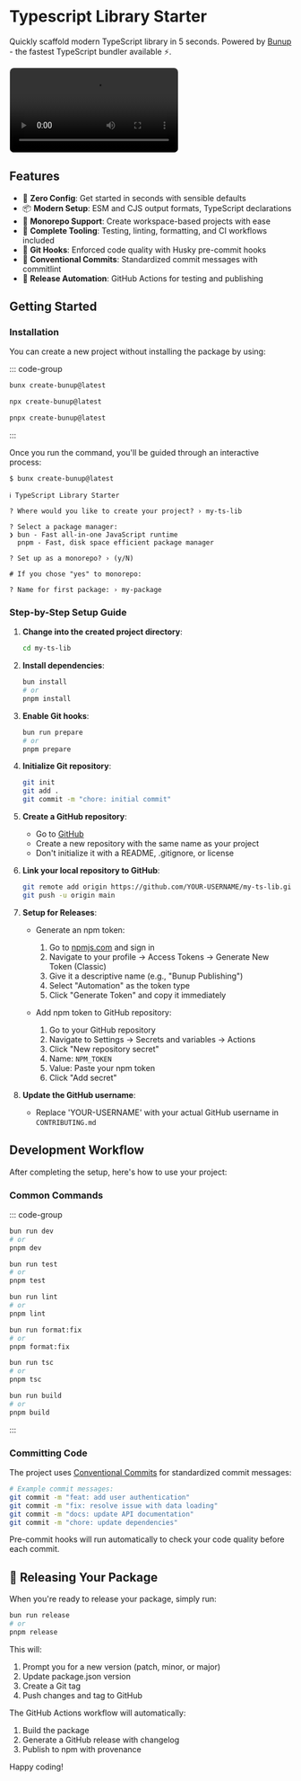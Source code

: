 # Typescript Library Starter

Quickly scaffold modern TypeScript library in 5 seconds. Powered by [Bunup](https://bunup.arshadyaseen.com/) - the fastest TypeScript bundler available ⚡️.

<video src="/ts-lib-starter-demo.mov" alt="Bunup typescript library starter demo video" controls style="border-radius: 8px; border: 1px solid rgba(128, 128, 128, 0.2); box-shadow: 0 0 1px rgba(0, 0, 0, 0.1);"></video>

## Features

- 🚀 **Zero Config**: Get started in seconds with sensible defaults
- 📦 **Modern Setup**: ESM and CJS output formats, TypeScript declarations
- 🧩 **Monorepo Support**: Create workspace-based projects with ease
- 🔧 **Complete Tooling**: Testing, linting, formatting, and CI workflows included
- 🚦 **Git Hooks**: Enforced code quality with Husky pre-commit hooks
- 📝 **Conventional Commits**: Standardized commit messages with commitlint
- 🚢 **Release Automation**: GitHub Actions for testing and publishing

## Getting Started

### Installation

You can create a new project without installing the package by using:

::: code-group

```sh [bun]
bunx create-bunup@latest
```

```sh [npm]
npx create-bunup@latest
```

```sh [pnpm]
pnpx create-bunup@latest
```

:::

Once you run the command, you'll be guided through an interactive process:

```plaintext
$ bunx create-bunup@latest

ℹ TypeScript Library Starter

? Where would you like to create your project? › my-ts-lib

? Select a package manager:
❯ bun - Fast all-in-one JavaScript runtime
  pnpm - Fast, disk space efficient package manager

? Set up as a monorepo? › (y/N)

# If you chose "yes" to monorepo:

? Name for first package: › my-package
```

### Step-by-Step Setup Guide

1. **Change into the created project directory**:
   ```sh
   cd my-ts-lib
   ```

2. **Install dependencies**:
   ```sh
   bun install
   # or
   pnpm install
   ```

3. **Enable Git hooks**:
   ```sh
   bun run prepare
   # or
   pnpm prepare
   ```

4. **Initialize Git repository**:
   ```sh
   git init
   git add .
   git commit -m "chore: initial commit"
   ```

5. **Create a GitHub repository**:
   - Go to [GitHub](https://github.com/new)
   - Create a new repository with the same name as your project
   - Don't initialize it with a README, .gitignore, or license

6. **Link your local repository to GitHub**:
   ```sh
   git remote add origin https://github.com/YOUR-USERNAME/my-ts-lib.git
   git push -u origin main
   ```

7. **Setup for Releases**:
   - Generate an npm token:
     1. Go to [npmjs.com](https://www.npmjs.com/) and sign in
     2. Navigate to your profile → Access Tokens → Generate New Token (Classic)
     3. Give it a descriptive name (e.g., "Bunup Publishing")
     4. Select "Automation" as the token type
     5. Click "Generate Token" and copy it immediately
   
   - Add npm token to GitHub repository:
     1. Go to your GitHub repository
     2. Navigate to Settings → Secrets and variables → Actions
     3. Click "New repository secret"
     4. Name: `NPM_TOKEN`
     5. Value: Paste your npm token
     6. Click "Add secret"

8. **Update the GitHub username**:
   - Replace 'YOUR-USERNAME' with your actual GitHub username in `CONTRIBUTING.md`

## Development Workflow

After completing the setup, here's how to use your project:

### Common Commands

::: code-group

```sh [Dev]
bun run dev
# or
pnpm dev
```

```sh [Test]
bun run test
# or
pnpm test
```

```sh [Lint]
bun run lint
# or
pnpm lint
```

```sh [Format]
bun run format:fix
# or
pnpm format:fix
```

```sh [Type Check]
bun run tsc
# or
pnpm tsc
```

```sh [Build]
bun run build
# or
pnpm build
```

:::

### Committing Code

The project uses [Conventional Commits](https://www.conventionalcommits.org/) for standardized commit messages:

```sh
# Example commit messages:
git commit -m "feat: add user authentication"
git commit -m "fix: resolve issue with data loading"
git commit -m "docs: update API documentation"
git commit -m "chore: update dependencies"
```

Pre-commit hooks will run automatically to check your code quality before each commit.

## 🚀 Releasing Your Package

When you're ready to release your package, simply run:

```sh
bun run release
# or
pnpm release
```

This will:
1. Prompt you for a new version (patch, minor, or major)
2. Update package.json version
3. Create a Git tag
4. Push changes and tag to GitHub

The GitHub Actions workflow will automatically:
1. Build the package
2. Generate a GitHub release with changelog
3. Publish to npm with provenance

Happy coding!
